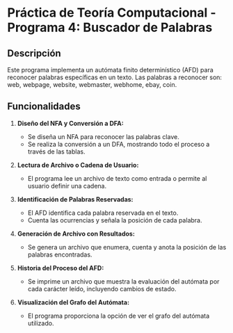 # Práctica de Teoría Computacional - Programa 4: Buscador de Palabras

## Descripción

Este programa implementa un autómata finito determinístico (AFD) para reconocer palabras específicas en un texto. Las palabras a reconocer son: web, webpage, website, webmaster, webhome, ebay, coin.

## Funcionalidades

1. **Diseño del NFA y Conversión a DFA:**
   - Se diseña un NFA para reconocer las palabras clave.
   - Se realiza la conversión a un DFA, mostrando todo el proceso a través de las tablas.

2. **Lectura de Archivo o Cadena de Usuario:**
   - El programa lee un archivo de texto como entrada o permite al usuario definir una cadena.

3. **Identificación de Palabras Reservadas:**
   - El AFD identifica cada palabra reservada en el texto.
   - Cuenta las ocurrencias y señala la posición de cada palabra.

4. **Generación de Archivo con Resultados:**
   - Se genera un archivo que enumera, cuenta y anota la posición de las palabras encontradas.

5. **Historia del Proceso del AFD:**
   - Se imprime un archivo que muestra la evaluación del autómata por cada carácter leído, incluyendo cambios de estado.

6. **Visualización del Grafo del Autómata:**
   - El programa proporciona la opción de ver el grafo del autómata utilizado.

